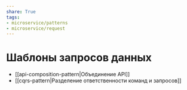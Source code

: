 ```yaml
---
share: True
tags: 
- microservice/patterns
- microservice/request
---
```

# Шаблоны запросов данных
- [[api-composition-pattern|Объединение API]]
- [[cqrs-pattern|Разделение ответственности команд и запросов]]